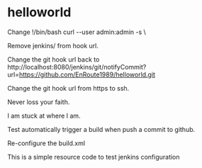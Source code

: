helloworld
==========

Change !/bin/bash curl --user admin:admin -s \

Remove jenkins/ from hook url.

Change the git hook url back to http://localhost:8080/jenkins/git/notifyCommit?url=https://github.com/EnRoute1989/helloworld.git

Change the git hook url from https to ssh.

Never loss your faith.

I am stuck at where I am. 

Test automatically trigger a build when push a commit to github.

Re-configure the build.xml 

This is a simple resource code to test jenkins configuration
